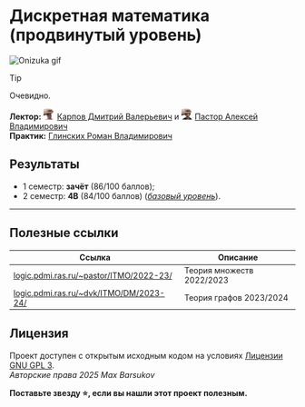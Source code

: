 # Дискретная математика (продвинутый уровень)

<img alt="Onizuka gif" src="https://github.com/maxbarsukov/itmo/blob/master/.docs/onizuka2.gif" height="200">

> [!TIP]
> Очевидно.

**Лектор:** <a href="https://github.com/maxbarsukov/itmo/blob/master/.docs/tap-tap/README.md"><img alt="karpov" src="https://github.com/maxbarsukov/itmo/blob/master/.docs/tap-tap/karpov.gif" height="20"></a> [Карпов Дмитрий Валерьевич](https://logic.pdmi.ras.ru/~dvk/) и <a href="https://github.com/maxbarsukov/itmo/blob/master/.docs/tap-tap/README.md"><img alt="pastor" src="https://github.com/maxbarsukov/itmo/blob/master/.docs/tap-tap/pastor.gif" height="20"></a> [Пастор Алексей Владимирович](https://compscicenter.ru/teachers/22/) \
**Практик:** [Глинских Роман Владимирович](https://my.itmo.ru/persons/311702)

## Результаты

- 1 семестр: **зачёт** (86/100 баллов);
- 2 семестр: **4B** (84/100 баллов) ([_базовый уровень_](../базовая/)).

---

## Полезные ссылки

| Ссылка | Описание |
| --- | --- |
| [logic.pdmi.ras.ru/~pastor/ITMO/2022-23/](https://logic.pdmi.ras.ru/~pastor/ITMO/2022-23/) | Теория множеств 2022/2023 |
| [logic.pdmi.ras.ru/~dvk/ITMO/DM/2023-24/](https://logic.pdmi.ras.ru/~dvk/ITMO/DM/2023-24/%D0%9B%D0%B5%D0%BA%D1%86%D0%B8%D0%B8/) | Теория графов 2023/2024 |

## Лицензия <a name="license"></a>

Проект доступен с открытым исходным кодом на условиях [Лицензии GNU GPL 3](https://opensource.org/license/gpl-3-0/). \
*Авторские права 2025 Max Barsukov*

**Поставьте звезду :star:, если вы нашли этот проект полезным.**
